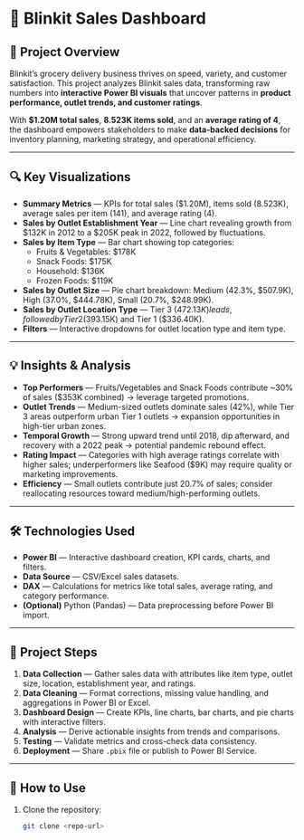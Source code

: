 # 🛒 Blinkit Sales Dashboard 

## 📖 Project Overview  
Blinkit’s grocery delivery business thrives on speed, variety, and customer satisfaction. This project analyzes Blinkit sales data, transforming raw numbers into **interactive Power BI visuals** that uncover patterns in **product performance, outlet trends, and customer ratings**.  

With **$1.20M total sales**, **8.523K items sold**, and an **average rating of 4**, the dashboard empowers stakeholders to make **data-backed decisions** for inventory planning, marketing strategy, and operational efficiency.  

---

## 🔍 Key Visualizations  
- **Summary Metrics** — KPIs for total sales ($1.20M), items sold (8.523K), average sales per item (141), and average rating (4).  
- **Sales by Outlet Establishment Year** — Line chart revealing growth from $132K in 2012 to a $205K peak in 2022, followed by fluctuations.  
- **Sales by Item Type** — Bar chart showing top categories:  
  - Fruits & Vegetables: $178K  
  - Snack Foods: $175K  
  - Household: $136K  
  - Frozen Foods: $119K  
- **Sales by Outlet Size** — Pie chart breakdown: Medium (42.3%, $507.9K), High (37.0%, $444.78K), Small (20.7%, $248.99K).  
- **Sales by Outlet Location Type** — Tier 3 ($472.13K) leads, followed by Tier 2 ($393.15K) and Tier 1 ($336.40K).  
- **Filters** — Interactive dropdowns for outlet location type and item type.  

---

## 💡 Insights & Analysis  
- **Top Performers** — Fruits/Vegetables and Snack Foods contribute ~30% of sales ($353K combined) → leverage targeted promotions.  
- **Outlet Trends** — Medium-sized outlets dominate sales (42%), while Tier 3 areas outperform urban Tier 1 outlets → expansion opportunities in high-tier urban zones.  
- **Temporal Growth** — Strong upward trend until 2018, dip afterward, and recovery with a 2022 peak → potential pandemic rebound effect.  
- **Rating Impact** — Categories with high average ratings correlate with higher sales; underperformers like Seafood ($9K) may require quality or marketing improvements.  
- **Efficiency** — Small outlets contribute just 20.7% of sales; consider reallocating resources toward medium/high-performing outlets.  

---

## 🛠 Technologies Used  
- **Power BI** — Interactive dashboard creation, KPI cards, charts, and filters.  
- **Data Source** — CSV/Excel sales datasets.  
- **DAX** — Calculations for metrics like total sales, average rating, and category performance.  
- **(Optional)** Python (Pandas) — Data preprocessing before Power BI import.  

---

## 📂 Project Steps  
1. **Data Collection** — Gather sales data with attributes like item type, outlet size, location, establishment year, and ratings.  
2. **Data Cleaning** — Format corrections, missing value handling, and aggregations in Power BI or Excel.  
3. **Dashboard Design** — Create KPIs, line charts, bar charts, and pie charts with interactive filters.  
4. **Analysis** — Derive actionable insights from trends and comparisons.  
5. **Testing** — Validate metrics and cross-check data consistency.  
6. **Deployment** — Share `.pbix` file or publish to Power BI Service.  

---

## 🚀 How to Use  
1. Clone the repository:  
   ```bash
   git clone <repo-url>
